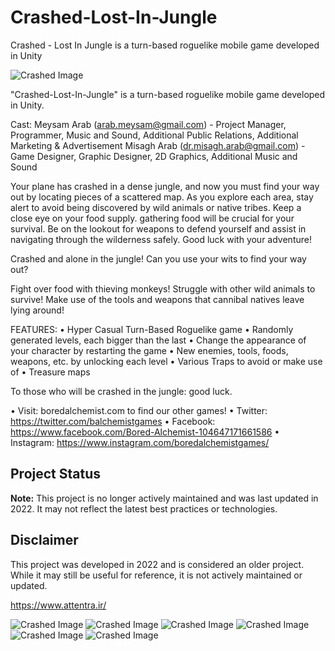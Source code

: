 # Crashed-Lost-In-Jungle
Crashed - Lost In Jungle is a turn-based roguelike mobile game developed in Unity


![Crashed Image](https://github.com/Meysam-Arab/Crashed-Lost-In-Jungle/imgs/1920X1920.png)

"Crashed-Lost-In-Jungle" is a turn-based roguelike mobile game developed in Unity.

Cast:
Meysam Arab (arab.meysam@gmail.com) - Project Manager, Programmer, Music and Sound, Additional Public Relations, Additional Marketing & Advertisement
Misagh Arab (dr.misagh.arab@gmail.com) - Game Designer, Graphic Designer, 2D Graphics, Additional Music and Sound

Your plane has crashed in a dense jungle, and now you must find your way out by locating pieces of a scattered map. As you explore each area, stay alert to avoid being discovered by wild animals or native tribes. Keep a close eye on your food supply. gathering food will be crucial for your survival. Be on the lookout for weapons to defend yourself and assist in navigating through the wilderness safely. Good luck with your adventure!

Crashed and alone in the jungle! Can you use your wits to find your way out? 


Fight over food with thieving monkeys! Struggle with other wild animals to survive! Make use of the tools and weapons that cannibal natives leave lying around!

FEATURES:
 • Hyper Casual Turn-Based Roguelike game
 • Randomly generated levels, each bigger than the last
 • Change the appearance of your character by restarting the game
 • New enemies, tools, foods, weapons, etc. by unlocking each level
 • Various Traps to avoid or make use of
 • Treasure maps
 
 To those who will be crashed in the jungle: good luck. 


• Visit: boredalchemist.com to find our other games!
• Twitter: https://twitter.com/balchemistgames
• Facebook: https://www.facebook.com/Bored-Alchemist-104647171661586
• Instagram: https://www.instagram.com/boredalchemistgames/

## Project Status
**Note:** This project is no longer actively maintained and was last updated in 2022. It may not reflect the latest best practices or technologies.

## Disclaimer
This project was developed in 2022 and is considered an older project. While it may still be useful for reference, it is not actively maintained or updated.

https://www.attentra.ir/

![Crashed Image](https://github.com/Meysam-Arab/Crashed-Lost-In-Jungle/imgs/1.png)
![Crashed Image](https://github.com/Meysam-Arab/Attentra/blob/main/Website/attentra/public/style/Responsive-skdslider-mobile/src/image/2.jpg)
![Crashed Image](https://github.com/Meysam-Arab/Attentra/blob/main/Website/attentra/public/style/Responsive-skdslider-mobile/src/image/3.jpg)
![Crashed Image](https://github.com/Meysam-Arab/Attentra/blob/main/Website/attentra/public/style/Responsive-skdslider-mobile/src/image/4.jpg)
![Crashed Image](https://github.com/Meysam-Arab/Attentra/blob/main/Website/attentra/public/style/Responsive-skdslider-mobile/src/image/5.jpg)
![Crashed Image](https://github.com/Meysam-Arab/Attentra/blob/main/Website/attentra/public/style/Responsive-skdslider-mobile/src/image/6.jpg)


